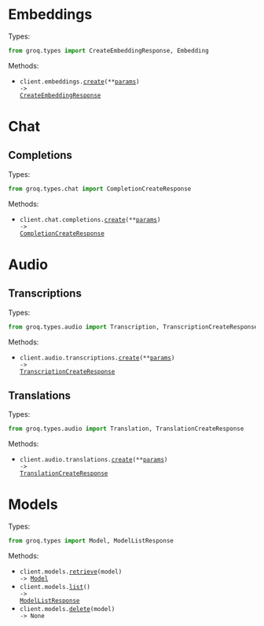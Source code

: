 # Embeddings

Types:

```python
from groq.types import CreateEmbeddingResponse, Embedding
```

Methods:

- <code title="post /openai/v1/embeddings">client.embeddings.<a href="./src/groq/resources/embeddings.py">create</a>(\*\*<a href="src/groq/types/embedding_create_params.py">params</a>) -> <a href="./src/groq/types/create_embedding_response.py">CreateEmbeddingResponse</a></code>

# Chat

## Completions

Types:

```python
from groq.types.chat import CompletionCreateResponse
```

Methods:

- <code title="post /openai/v1/chat/completions">client.chat.completions.<a href="./src/groq/resources/chat/completions.py">create</a>(\*\*<a href="src/groq/types/chat/completion_create_params.py">params</a>) -> <a href="./src/groq/types/chat/completion_create_response.py">CompletionCreateResponse</a></code>

# Audio

## Transcriptions

Types:

```python
from groq.types.audio import Transcription, TranscriptionCreateResponse
```

Methods:

- <code title="post /openai/v1/audio/transcriptions">client.audio.transcriptions.<a href="./src/groq/resources/audio/transcriptions.py">create</a>(\*\*<a href="src/groq/types/audio/transcription_create_params.py">params</a>) -> <a href="./src/groq/types/audio/transcription_create_response.py">TranscriptionCreateResponse</a></code>

## Translations

Types:

```python
from groq.types.audio import Translation, TranslationCreateResponse
```

Methods:

- <code title="post /openai/v1/audio/translations">client.audio.translations.<a href="./src/groq/resources/audio/translations.py">create</a>(\*\*<a href="src/groq/types/audio/translation_create_params.py">params</a>) -> <a href="./src/groq/types/audio/translation_create_response.py">TranslationCreateResponse</a></code>

# Models

Types:

```python
from groq.types import Model, ModelListResponse
```

Methods:

- <code title="get /openai/v1/models/{model}">client.models.<a href="./src/groq/resources/models.py">retrieve</a>(model) -> <a href="./src/groq/types/model.py">Model</a></code>
- <code title="get /openai/v1/models">client.models.<a href="./src/groq/resources/models.py">list</a>() -> <a href="./src/groq/types/model_list_response.py">ModelListResponse</a></code>
- <code title="delete /openai/v1/models/{model}">client.models.<a href="./src/groq/resources/models.py">delete</a>(model) -> None</code>
